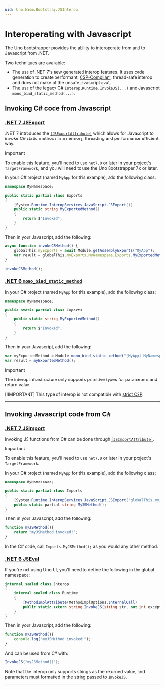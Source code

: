```yaml
---
uid: Uno.Wasm.Bootstrap.JSInterop
---
```


# Interoperating with Javascript

The Uno bootstrapper provides the ability to interoperate from and to Javascript from .NET.

Two techniques are available:

- The use of .NET 7's new generated interop features. It uses code generation to create performant, [CSP-Compliant](xref:Uno.Wasm.Bootstrap.Features.Security), thread-safe interop and does not make of the unsafe javascript `eval`.
- The use of the legacy C# `Interop.Runtime.InvokeJS(...)` and Javascript `mono_bind_static_method(...)`.

## Invoking C# code from Javascript

### [**.NET 7 JSExport**](#tab/net7)

.NET 7 introduces the [`[JSExportAttribute]`](https://learn.microsoft.com/en-us/dotnet/api/system.runtime.interopservices.javascript.jsexportattribute?view=net-7.0) which allows for Javascript to invoke C# static methods in a memory, threading and performance efficient way.

> [!IMPORTANT]
> To enable this feature, you'll need to use `net7.0` or later in your project's `TargetFramework`, and you will need to use the Uno Bootstrapper 7.x or later.

In your C# project (named `MyApp` for this example), add the following class:

```csharp
namespace MyNamespace;

public static partial class Exports
{
    [System.Runtime.InteropServices.JavaScript.JSExport()]
    public static string MyExportedMethod()
    {
        return $"Invoked";
    }
}
```

Then in your Javascript, add the following:

```js
async function invokeCSMethod() {
    globalThis.myExports = await Module.getAssemblyExports("MyApp");
    var result = globalThis.myExports.MyNamespace.Exports.MyExportedMethod();
}

invokeCSMethod();
```

### [**.NET 6 `mono_bind_static_method`**](#tab/jseval)

In your C# project (named `MyApp` for this example), add the following class:

```csharp
namespace MyNamespace;

public static partial class Exports
{
    public static string MyExportedMethod()
    {
        return $"Invoked";
    }
}
```

Then in your Javascript, add the following:

```js
var myExportedMethod = Module.mono_bind_static_method("[MyApp] MyNamespace.Exports:MyExportedMethod");
var result = myExportedMethod();
```

> [!IMPORTANT]
> The interop infrastructure only supports primitive types for parameters and return value.
>
> [!IMPORTANT]
> This type of interop is not compatible with [strict CSP](xref:Uno.Wasm.Bootstrap.Security).

---

<!-- markdownlint-disable MD020 MD003 -->
## Invoking Javascript code from C#

### [**.NET 7 JSImport**](#tab/net7)

Invoking JS functions from C# can be done through [`[JSImportAttribute]`](https://learn.microsoft.com/en-us/dotnet/api/system.runtime.interopservices.javascript.jsimportattribute?view=net-7.0).

> [!IMPORTANT]
> To enable this feature, you'll need to use `net7.0` or later in your project's `TargetFramework`.

In your C# project (named `MyApp` for this example), add the following class:

```csharp
namespace MyNamespace;

public static partial class Imports
{
    [System.Runtime.InteropServices.JavaScript.JSImport("globalThis.myJSMethod")]
    public static partial string MyJSMethod();
}
```

Then in your Javascript, add the following:

```js
function myJSMethod(){
    return "myJSMethod invoked!";
}
```

In the C# code, call `Imports.MyJSMethod();` as you would any other method.

### [**.NET 6 JSEval**](#tab/jseval)

If you're not using Uno.UI, you'll need to define the following in the global namespace:

```csharp
internal sealed class Interop
{
    internal sealed class Runtime
    {
        [MethodImplAttribute(MethodImplOptions.InternalCall)]
        public static extern string InvokeJS(string str, out int exceptional_result);
    }
}
```

Then in your Javascript, add the following:

```js
function myJSMethod(){
    console.log("myJSMethod invoked!");
}
```

And can be used from C# with:

```cs
InvokeJS("myJSMethod()");
```

Note that the interop only supports strings as the returned value, and parameters must formatted in the string passed to `InvokeJS`.

---
